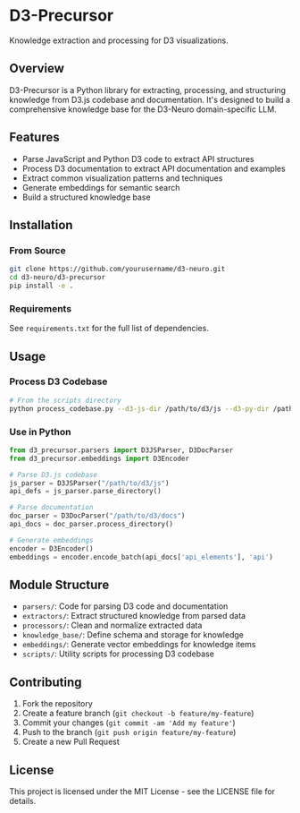 # D3-Precursor

Knowledge extraction and processing for D3 visualizations.

## Overview

D3-Precursor is a Python library for extracting, processing, and structuring knowledge from D3.js codebase and documentation. It's designed to build a comprehensive knowledge base for the D3-Neuro domain-specific LLM.

## Features

- Parse JavaScript and Python D3 code to extract API structures
- Process D3 documentation to extract API documentation and examples
- Extract common visualization patterns and techniques
- Generate embeddings for semantic search
- Build a structured knowledge base

## Installation

### From Source

```bash
git clone https://github.com/yourusername/d3-neuro.git
cd d3-neuro/d3-precursor
pip install -e .
```

### Requirements

See `requirements.txt` for the full list of dependencies.

## Usage

### Process D3 Codebase

```bash
# From the scripts directory
python process_codebase.py --d3-js-dir /path/to/d3/js --d3-py-dir /path/to/d3/python --docs-dir /path/to/d3/docs --examples-dir /path/to/d3/examples
```

### Use in Python

```python
from d3_precursor.parsers import D3JSParser, D3DocParser
from d3_precursor.embeddings import D3Encoder

# Parse D3.js codebase
js_parser = D3JSParser("/path/to/d3/js")
api_defs = js_parser.parse_directory()

# Parse documentation
doc_parser = D3DocParser("/path/to/d3/docs")
api_docs = doc_parser.process_directory()

# Generate embeddings
encoder = D3Encoder()
embeddings = encoder.encode_batch(api_docs['api_elements'], 'api')
```

## Module Structure

- `parsers/`: Code for parsing D3 code and documentation
- `extractors/`: Extract structured knowledge from parsed data
- `processors/`: Clean and normalize extracted data
- `knowledge_base/`: Define schema and storage for knowledge
- `embeddings/`: Generate vector embeddings for knowledge items
- `scripts/`: Utility scripts for processing D3 codebase

## Contributing

1. Fork the repository
2. Create a feature branch (`git checkout -b feature/my-feature`)
3. Commit your changes (`git commit -am 'Add my feature'`)
4. Push to the branch (`git push origin feature/my-feature`)
5. Create a new Pull Request

## License

This project is licensed under the MIT License - see the LICENSE file for details.